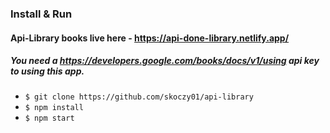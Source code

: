 ### Install & Run

#### Api-Library books live here - https://api-done-library.netlify.app/
##### You need a https://developers.google.com/books/docs/v1/using api key to using this app.
- `$ git clone https://github.com/skoczy01/api-library `
- `$ npm install`
- `$ npm start`
